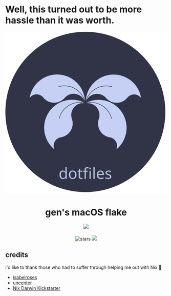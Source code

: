 <h1> Well, this turned out to be more hassle than it was worth. </h1>

<div align="center">
  <img src="./assets/dotfiles.svg"/>
  <h1>gen's macOS flake</h1>
</div>
<div align="center">
  <img src="https://raw.githubusercontent.com/catppuccin/catppuccin/main/assets/palette/macchiato.png" width="600px" />
  <br>
  <br>
  <img alt="stars" src="https://img.shields.io/github/stars/GenShibe/flake?color=f4b8e4&labelColor=414559&style=for-the-badge">
  <a href="https://github.com/GenShibe/flake/blob/main/LICENSE"><img src="https://img.shields.io/static/v1.svg?style=for-the-badge&label=License&message=Apache 2.0&colorA=414559&colorB=F5A97F&logo=unlicense&logoColor=F5A97F"></a>
</div>

## credits

i'd like to thank those who had to suffer through helping me out with Nix 💙

- [isabelroses](https://github.com/isabelroses)
- [uncenter](https://github.com/uncenter)
- [Nix Darwin Kickstarter](https://github.com/ryan4yin/nix-darwin-kickstarter/)

